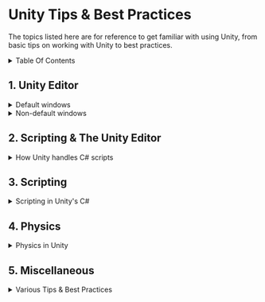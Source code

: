 # Unity Tips & Best Practices

The topics listed here are for reference to get familiar with using Unity, from basic tips on working with Unity to best practices.

<details>
<summary> Table Of Contents </summary>

- [Unity Tips \& Best Practices](#unity-tips--best-practices)
  - [1. Unity Editor](#1-unity-editor)
    - [Project view](#project-view)
    - [Scene view](#scene-view)
    - [Hierarchy](#hierarchy)
    - [Game view](#game-view)
    - [Inspector](#inspector)
    - [Console](#console)
    - [Layers](#layers)
      - [Package Manager](#package-manager)
      - [Services](#services)
      - [Rendering -\> Lighting](#rendering---lighting)
      - [Animation \& Animator](#animation--animator)
      - [Audio Mixer](#audio-mixer)
      - [Profiler](#profiler)
      - [AI -\> Navigation](#ai---navigation)
  - [2. Scripting \& The Unity Editor](#2-scripting--the-unity-editor)
    - [Public variables](#public-variables)
    - [Using Pre-made scripts](#using-pre-made-scripts)
    - [Prefabs and instances](#prefabs-and-instances)
    - [Sprites](#sprites)
    - [Sounds](#sounds)
  - [3. Scripting](#3-scripting)
    - [Script order of execution](#script-order-of-execution)
    - [Unity's built-in functions/methods](#unitys-built-in-functionsmethods)
    - [How scripts talk to each other](#how-scripts-talk-to-each-other)
  - [4. Physics](#4-physics)
    - [Raycasting](#raycasting)
    - [AddForce](#addforce)
    - [Velocity](#velocity)
    - [Checking Collisions](#checking-collisions)
    - [Physics Tips](#physics-tips)
      - [Use Update for graphics, and FixedUpdate for physics](#use-update-for-graphics-and-fixedupdate-for-physics)
      - [Move the Rigidbody, not the Transform](#move-the-rigidbody-not-the-transform)
  - [5. Miscellaneous](#5-miscellaneous)
    - [Play mode edits = lose changes](#play-mode-edits--lose-changes)
    - [Separate Graphics From Physics And Logic](#separate-graphics-from-physics-and-logic)
    - [Transform](#transform)
    - [Instantiate by component/script](#instantiate-by-componentscript)
    - [Input (built-in)](#input-built-in)
      - [Built-in:](#built-in)
      - [InputSystem package:](#inputsystem-package)
    - [Keep scale 1,1,1](#keep-scale-111)
    - [Don't use GameObject.Find](#dont-use-gameobjectfind)
    - [ContextMenu for debug](#contextmenu-for-debug)

</details>


## 1. Unity Editor

<details>
<summary> Default windows</summary>


### Project view
This is where your **physical files** are located, these are on your hard-drive. 
> Note: when referencing scripts in your scene, **NEVER** drag and drop these files into the Inspector. Always use the ones that are in your scene (Hierarchy view)

![](../img/basics1/project.png)

### Scene view
It's important to get familiar with the buttons at the top of the scene view. Especially the first two (Center/Pivot, Global/Local), they influence how you manipulate objects in your scene.

![](../img/basics1/scene.png)

### Hierarchy
These are the objects (like prefab instances) that are currently in your scene.
> Remember that you should create and use **empty game objects** a lot. You can use them to create a "folder" structure, to create a parent-child hierarchy (child follows parent), or just to have an object with a single script on it, like InputHandler.

![](../img/basics1/hierarchy.png)

### Game view
The game view shows what the camera is currently rendering.
> Note: You can and should set a resolution for your game here, instead of the default "Free Aspect" mode. This will save you a lot of time in developing your UI.

![](../img/basics1/game.png)

### Inspector
The inspector shows all the components of a selected object. 
> Note that Transform is also a component, even though it's a "default" one and you can't remove it.

![](../img/basics1/inspector.png)
### Console
The console shows warnings, errors and output from Debug.Log().
Always have this window visible, it's the most important one for fixing issues in your game/code. 
Yellow means warning, Red means error.
> Note: If you double-click an error message (red), it will open up the script in Visual Studio to the exact line where the error is coming from.

![](../img/basics1/console.png)

### Layers
The two Layers windows, one in the top-right corner of the editor, and the other that opens when you click on "Edit Layers...".
Layers are useful for rendering, for identifying *categories* of objects, and they're useful for physics (making one layer of objects ignore collision with another layer).

> When you're starting out with unity, leave this alone. This is going to become useful when you're going to work with LayerMasks for raycasting, or when you want different cameras to render different things. 

![](../img/basics1/layers.png)
![](../img/basics1/layers-inspector.png)
</details>

<details>
<summary> Non-default windows</summary>

#### Package Manager
![](../img/basics1/packagemanager.png)
#### Services
![](../img/basics1/services.png)
#### Rendering -> Lighting
![](../img/basics1/lighting.png)
#### Animation & Animator
![](../img/basics1/animation.png)
![](../img/basics1/animation.png)
![](../img/basics1/animation2.png)
![](../img/basics1/animation3.png)
![](../img/basics1/animation4.png)
![](../img/basics1/animator-inspector.png)
![](../img/basics1/animator.png)
![](../img/basics1/animator2.png)
![](../img/basics1/animator3.png)
#### Audio Mixer
![](../img/basics1/audiomixer.png)
#### Profiler
![](../img/basics1/profiler.png)
![](../img/basics1/profiler-hierarchy.png)
![](../img/basics1/profiler-rawhierarchy.png)
![](../img/basics1/profiler-views.png)
#### AI -> Navigation
![](../img/basics1/navigation-bake.png)
![](../img/basics1/navigation-object.png)
</details>
</blockquote>

</details>



## 2. Scripting & The Unity Editor

<details>

<summary> How Unity handles C# scripts </summary>

### Public variables

<blockquote>
Reference any component/script/gameobject by making a public variable and dragging in the scene-object containing that component
</blockquote>
<br>

![](../img/basics1/publicvars.gif)
### Using Pre-made scripts
<blockquote>
(Re-)use scripts on multiple objects. This is one of the reasons it's good to have multiple, separate scripts on one object. For example, one for tracking health/damage, one for movement patterns, and a separate script for handling graphics, etc.
</blockquote>
<br>

![](../img/basics1/premadescripts.gif)

### Prefabs and instances

<blockquote>
Drag a prefab into the Scene/Hierarchy view to create an instance, or create an instance through code by using 

```csharp
GameObject newGameObject = Instantiate(prefabReference); 
```


!Important! Notice the difference between:
- editing a prefab (found in Project view), which is a physical file on your harddrive, which alters all unmodified instances of that prefab
- editing an instance of a prefab, which ONLY affects that one instance but has no relation to the rest
- editing a prefab when an instance has been modified. The prefab is the "origin" file, and should affect all instances in the scene, EXCEPT for when these instances have been modified.  

</blockquote>
<br>

![](../img/basics1/prefabsinstances.gif)

### Sprites

<blockquote>
Quick tip to work with spritesheets and animations:
When sprites are sliced (Sprite Mode: Multiple), drag the file into the Scene view and Unity will ask you to auto-generate an Animator Contoller and an animation clip (file) for you.
</blockquote>
<br>

![](../img/basics1/sprites.gif)

### Sounds


</details>


## 3. Scripting

<details>
<summary> Scripting in Unity's C#  </summary>

### Script order of execution

[Unity Manual: Script Execution Order](https://docs.unity3d.com/Manual/ExecutionOrder.html)
[![Unity Script Execution Order](../img/basics1/scriptorder.png)](https://docs.unity3d.com/Manual/ExecutionOrder.html)

### Unity's built-in functions/methods

### How scripts talk to each other

</details>

## 4. Physics
<details>
<summary> Physics in Unity </summary>

### Raycasting
### AddForce
### Velocity
### Checking Collisions
```csharp
void OnTriggerEnter2D(Collider2D collision)
{
    // Executes once, if Collider is set as Trigger
}

void OnCollisionEnter2D(Collision2D collision)
{
    // Executes once, if Collider is NOT set as Trigger
}

// Replace Enter with: 
//  - Stay, for continuous checking of collisions, executes OFTEN
//  - Exit, for when the collision has ended, executes once
```


### Physics Tips
#### Use Update for graphics, and FixedUpdate for physics

```csharp
void Update(){
    // Runs as fast as Graphics calculations.
    // So with 60 FPS this block executes sixty times per second
}

void FixedUpdate(){
    // Runs as fast as Physics calculations.
    // See Project Settings -> Time -> Fixed Timestep to see how often FixedUpdate runs. [Default = 0.02]
```

#### Move the Rigidbody, not the Transform
> When handling physics objects, ***don't*** use the Transform component to move it. <br> Instead of setting transform.position, use Rigidbody.MovePosition() or Rigidbody2D.MovePosition()

</details>

## 5. Miscellaneous

<details>
<summary> Various Tips & Best Practices </summary>

### Play mode edits = lose changes
Remember that when you are in Play mode, you will lose all changes that you made when you exit Play mode!

### Separate Graphics From Physics And Logic
Don't keep SpriteRenderer/MeshRenderer on the top object. <br> Make a child object and put the graphics there, including the Animator component. <br> Keep Rigidbody on the top object, Colliders can either be on the top object or on (multiple) child object(s).

### Transform
Every GameObject has a transform as a component. Instead of needing to call GetComponent every time, you can use "transform".
```csharp
// Set object position
// These two lines are exactly the same
GetComponent<Transform>().position = Vector3.one;
transform.position = Vector3.one;
```

When handling physics objects, ***don't*** use the Transform component to move it. <br> Instead of setting transform.position, use Rigidbody.MovePosition() or Rigidbody2D.MovePosition()

### Instantiate by component/script
***Don't*** do this:
```csharp
public GameObject enemyPrefab;

void Start()
{
    GameObject newEnemy = Instantiate(enemyPrefab);
}
```
Instead, do this:
```csharp
public EnemyScript enemyPrefab;

void Start()
{
    EnemyScript newEnemy = Instantiate(enemyPrefab);
}
```

### Input (built-in)
#### Built-in:
```csharp
public Vector2 moveInput;

void Update(){
    moveInput = new Vector(Input.GetAxis("Horizontal"),Input.GetAxis("Vertical"));
}
```
#### InputSystem package:
```csharp
using UnityEngine.InputSystem;

public Vector2 moveInput;

public void OnMove(InputValue value){
    moveInput = value.Get<Vector2>();
}
```
### Keep scale 1,1,1
At least make sure that the *parent* objects have a uniform scale of 1 (Vector3.one, of new Vector3(1,1,1).

### Don't use GameObject.Find
Whenever you spawn something, keep it in a list!
```csharp
public List<Enemy> spawnedEnemies;

public void SpawnEnemy()
{
    EnemyScript newEnemy = Instantiate(enemyPrefab);
    spawnedEnemies.Add(newEnemy);
}
```
### ContextMenu for debug
Call a function at any time from the inspector

```csharp
public List<Enemy> spawnedEnemies;

[ContextMenu("Name To Show Up In Inspector")]
public void LogAmountOfEnemies()
{
    Debug.Log("amount of spawned enemies: "+spawnedEnemies.Count);
}
```

</details>